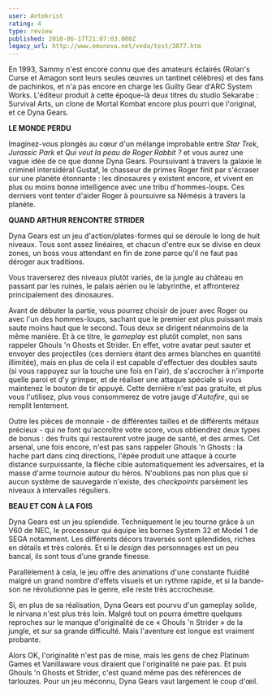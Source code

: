 ```yaml
---
user: Antekrist
rating: 4
type: review
published: 2010-06-17T21:07:03.000Z
legacy_url: http://www.emunova.net/veda/test/3877.htm
---
```

En 1993, Sammy n'est encore connu que des amateurs éclairés (Rolan's Curse et Amagon sont leurs seules œuvres un tantinet célèbres) et des fans de pachinkos, et n'a pas encore en charge les Guilty Gear d'ARC System Works. L'éditeur produit à cette époque-là deux titres du studio Sekarabe : Survival Arts, un clone de Mortal Kombat encore plus pourri que l'original, et ce Dyna Gears.  

  

**LE MONDE PERDU**  

Imaginez-vous plongés au cœur d'un mélange improbable entre _Star Trek_, _Jurassic Park_ et _Qui veut la peau de Roger Rabbit ?_ et vous aurez une vague idée de ce que donne Dyna Gears. Poursuivant à travers la galaxie le criminel intersidéral Gustaf, le chasseur de primes Roger finit par s'écraser sur une planète étonnante : les dinosaures y existent encore, et vivent en plus ou moins bonne intelligence avec une tribu d'hommes-loups. Ces derniers vont tenter d'aider Roger à poursuivre sa Némésis à travers la planète.  

  

**QUAND ARTHUR RENCONTRE STRIDER**  

Dyna Gears est un jeu d'action/plates-formes qui se déroule le long de huit niveaux. Tous sont assez linéaires, et chacun d'entre eux se divise en deux zones, un boss vous attendant en fin de zone parce qu'il ne faut pas déroger aux traditions.  

Vous traverserez des niveaux plutôt variés, de la jungle au château en passant par les ruines, le palais aérien ou le labyrinthe, et affronterez principalement des dinosaures.  

Avant de débuter la partie, vous pourrez choisir de jouer avec Roger ou avec l'un des hommes-loups, sachant que le premier est plus puissant mais saute moins haut que le second. Tous deux se dirigent néanmoins de la même manière. Et à ce titre, le _gameplay_ est plutôt complet, non sans rappeler Ghouls 'n Ghosts et Strider. En effet, votre avatar peut sauter et envoyer des projectiles (ces derniers étant des armes blanches en quantité illimitée), mais en plus de cela il est capable d'effectuer des doubles sauts (si vous rappuyez sur la touche une fois en l'air), de s'accrocher à n'importe quelle paroi et d'y grimper, et de réaliser une attaque spéciale si vous maintenez le bouton de tir appuyé. Cette dernière n'est pas gratuite, et plus vous l'utilisez, plus vous consommerez de votre jauge d'_Autofire_, qui se remplit lentement.  

Outre les pièces de monnaie - de différentes tailles et de différents métaux précieux - qui ne font qu'accroître votre score, vous obtiendrez deux types de bonus : des fruits qui restaurent votre jauge de santé, et des armes. Cet arsenal, une fois encore, n'est pas sans rappeler Ghouls 'n Ghosts : la hache part dans cinq directions, l'épée produit une attaque à courte distance surpuissante, la flèche cible automatiquement les adversaires, et la masse d'arme tournoie autour du héros. N'oublions pas non plus que si aucun système de sauvegarde n'existe, des _checkpoints_ parsèment les niveaux à intervalles réguliers.  

  

**BEAU ET CON À LA FOIS**  

Dyna Gears est un jeu splendide. Techniquement le jeu tourne grâce à un V60 de NEC, le processeur qui équipe les bornes System 32 et Model 1 de SEGA notamment. Les différents décors traversés sont splendides, riches en détails et très colorés. Et si le _design_ des personnages est un peu bancal, ils sont tous d'une grande finesse.  

Parallèlement à cela, le jeu offre des animations d'une constante fluidité malgré un grand nombre d'effets visuels et un rythme rapide, et si la bande-son ne révolutionne pas le genre, elle reste très accrocheuse.  

Si, en plus de sa réalisation, Dyna Gears est pourvu d'un gameplay solide, le nirvana n'est plus très loin. Malgré tout on pourra émettre quelques reproches sur le manque d'originalité de ce « Ghouls 'n Strider » de la jungle, et sur sa grande difficulté. Mais l'aventure est longue est vraiment probante.  

Alors OK, l'originalité n'est pas de mise, mais les gens de chez Platinum Games et Vanillaware vous diraient que l'originalité ne paie pas. Et puis Ghouls 'n Ghosts et Strider, c'est quand même pas des références de tarlouzes. Pour un jeu méconnu, Dyna Gears vaut largement le coup d'œil.